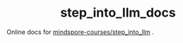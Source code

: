 <h1 align="center">step_into_llm_docs</h1>

Online docs for [mindspore-courses/step_into_llm](https://github.com/mindspore-courses/step_into_llm) .